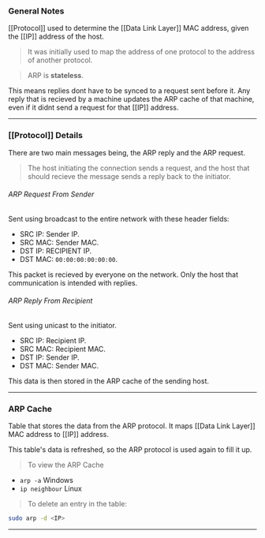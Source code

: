 
### General Notes

[[Protocol]] used to determine the [[Data Link Layer]] MAC address, given the [[IP]] address of the host.

> It was initially used to map the address of one protocol to the address of another protocol.

>ARP is **stateless**. 

This means replies dont have to be synced to a request sent before it. Any reply that is recieved by a machine updates the ARP cache of that machine, even if it didnt send a request for that [[IP]] address.

---
### [[Protocol]] Details

There are two main messages being, the ARP reply and the ARP request.

> The host initiating the connection sends a request, and the host that should recieve the message sends a reply back to the initiator.
###### ARP Request From Sender
Sent using broadcast to the entire network with these header fields:
* SRC IP: Sender IP.
* SRC MAC: Sender MAC.
* DST IP: RECIPIENT IP.
* DST MAC: `00:00:00:00:00:00`.

This packet is recieved by everyone on the network. Only the host that communication is intended with replies.
###### ARP Reply From Recipient
Sent using unicast to the initiator.
* SRC IP: Recipient IP.
* SRC MAC: Recipient MAC.
* DST IP: Sender IP.
* DST MAC: Sender MAC.

This data is then stored in the ARP cache of the sending host. 

---
### ARP Cache

Table that stores the data from the ARP protocol. It maps [[Data Link Layer]] MAC address to [[IP]] address.

This table's data is refreshed, so the ARP protocol is used again to fill it up.

> To view the ARP Cache
* `arp -a` Windows
* `ip neighbour` Linux

> To delete an entry in the table:
```bash
sudo arp -d <IP>
```

---
